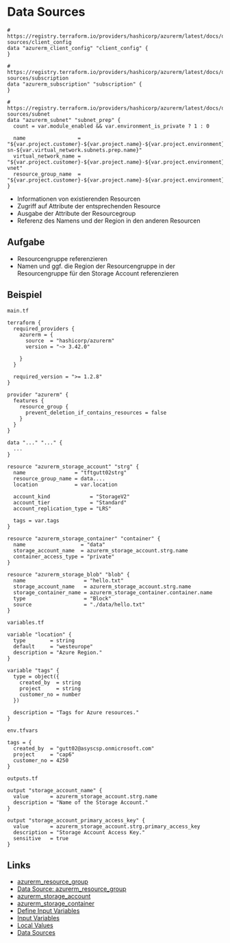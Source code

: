 # Data Sources

```hcl
# https://registry.terraform.io/providers/hashicorp/azurerm/latest/docs/data-sources/client_config
data "azurerm_client_config" "client_config" {
}

# https://registry.terraform.io/providers/hashicorp/azurerm/latest/docs/data-sources/subscription
data "azurerm_subscription" "subscription" {
}

# https://registry.terraform.io/providers/hashicorp/azurerm/latest/docs/data-sources/subnet
data "azurerm_subnet" "subnet_prep" {
  count = var.module_enabled && var.environment_is_private ? 1 : 0

  name                 = "${var.project.customer}-${var.project.name}-${var.project.environment}-sn-${var.virtual_network.subnets.prep.name}"
  virtual_network_name = "${var.project.customer}-${var.project.name}-${var.project.environment}-vnet"
  resource_group_name  = "${var.project.customer}-${var.project.name}-${var.project.environment}-${var.resource_groups.rg_net.name}"
}
```

* Informationen von existierenden Resourcen
* Zugriff auf Attribute der entsprechenden Resource
* Ausgabe der Attribute der Resourcegroup
* Referenz des Namens und der Region in den anderen Resourcen

## Aufgabe

* Resourcengruppe referenzieren
* Namen und ggf. die Region der Resourcengruppe in der Resourcengruppe für den Storage Account referenzieren

## Beispiel

`main.tf`
```hcl
terraform {
  required_providers {
    azurerm = {
      source  = "hashicorp/azurerm"
      version = "~> 3.42.0"

    }
  }

  required_version = ">= 1.2.8"
}

provider "azurerm" {
  features {
    resource_group {
      prevent_deletion_if_contains_resources = false
    }
  }
}

data "..." "..." {
  ...
}

resource "azurerm_storage_account" "strg" {
  name                = "tftgutt02strg"
  resource_group_name = data....
  location            = var.location

  account_kind             = "StorageV2"
  account_tier             = "Standard"
  account_replication_type = "LRS"

  tags = var.tags
}

resource "azurerm_storage_container" "container" {
  name                  = "data"
  storage_account_name  = azurerm_storage_account.strg.name
  container_access_type = "private"
}

resource "azurerm_storage_blob" "blob" {
  name                   = "hello.txt"
  storage_account_name   = azurerm_storage_account.strg.name
  storage_container_name = azurerm_storage_container.container.name
  type                   = "Block"
  source                 = "./data/hello.txt"
}
```

`variables.tf`
```hcl
variable "location" {
  type        = string
  default     = "westeurope"
  description = "Azure Region."
}

variable "tags" {
  type = object({
    created_by  = string
    project     = string
    customer_no = number
  })

  description = "Tags for Azure resources."
}
```

`env.tfvars`
```hcl
tags = {
  created_by  = "gutt02@asyscsp.onmicrosoft.com"
  project     = "cap6"
  customer_no = 4250
}
```

`outputs.tf`
```hcl
output "storage_account_name" {
  value       = azurerm_storage_account.strg.name
  description = "Name of the Storage Account."
}

output "storage_account_primary_access_key" {
  value       = azurerm_storage_account.strg.primary_access_key
  description = "Storage Account Access Key."
  sensitive   = true
}
```

## Links

* [azurerm_resource_group](https://registry.terraform.io/providers/hashicorp/azurerm/latest/docs/resources/resource_group)
* [Data Source: azurerm_resource_group](https://registry.terraform.io/providers/hashicorp/azurerm/latest/docs/data-sources/resource_group)
* [azurerm_storage_account](https://registry.terraform.io/providers/hashicorp/azurerm/latest/docs/resources/storage_account)
* [azurerm_storage_container](https://registry.terraform.io/providers/hashicorp/azurerm/latest/docs/resources/storage_container)
* [Define Input Variables](https://learn.hashicorp.com/tutorials/terraform/azure-variables)
* [Input Variables](https://www.terraform.io/docs/language/values/variables.html)
* [Local Values](https://www.terraform.io/docs/language/values/locals.html)
* [Data Sources](https://www.terraform.io/docs/language/data-sources/index.html)
